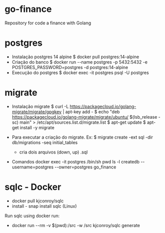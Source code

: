 # go-finance
Repository for code a finance with Golang

# postgres
- Instalação postgres 14 alpine
   $ docker pull postgres:14-alpine
- Criação do banco
   $ docker run --name postgres -p 5432:5432 -e POSTGRES_PASSWORD=postgres -d postgres:14-alpine
- Execução do postgres 
   $ docker exec -it postgres psql -U postgres

# migrate
- Instalação migrate
    $ curl -L https://packagecloud.io/golang-migrate/migrate/gpgkey | apt-key add -
    $ echo "deb https://packagecloud.io/golang-migrate/migrate/ubuntu/ $(lsb_release -sc) main" > /etc/apt/sources.list.d/migrate.list
    $ apt-get update
    $ apt-get install -y migrate

- Para executar a criação do migrate. Ex:
    $ migrate create -ext sql -dir db/migrations -seq initial_tables
    - cria dois arquivos (down, up) .sql

- Comandos 
   docker exec -it postgres /bin/sh
   pwd
   ls -l
   createdb --username=postgres --owner=postgres go_finance

# sqlc - Docker
   - docker pull kjconroy/sqlc
   - install - snap install sqlc (Linux)

Run sqlc using docker run:
   - docker run --rm -v $(pwd):/src -w /src kjconroy/sqlc generate